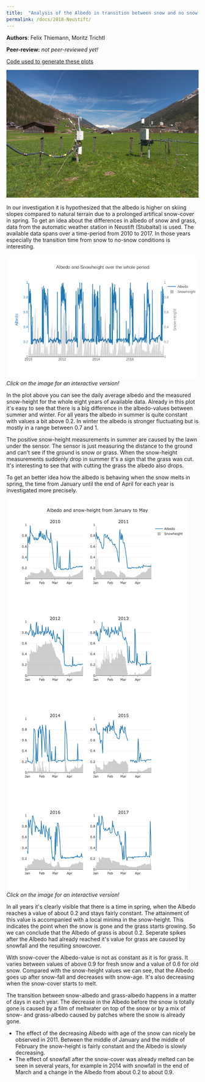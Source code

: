 ```yaml
---
title:  "Analysis of the Albedo in transition between snow and no snow in Neustift"
permalink: /docs/2018-Neustift/
---
```


**Authors**: Felix Thiemann, Moritz Trichtl

**Peer-review:** *not peer-reviewed yet!*

[Code used to generate these plots](/docs/code/code_neustift/)

![image not found](/img/posts/neustift_analysis/neustift_station.jpg)

In our investigation it is hypothesized that the albedo is higher on skiing slopes compared to natural terrain due to a prolonged artifical snow-cover in spring.
To get an idea about the differences in albedo of snow and grass, data from the automatic weather station in Neustift (Stubaital) is used.
The available data spans over a time-period from 2010 to 2017. In those years especially the transition time from snow to no-snow conditions is interesting.

[![image not found](/img/posts/neustift_analysis/plot_alltime.png)](/img/posts/neustift_analysis/plot_alltime.html)
*Click on the image for an interactive version!*


In the plot above you can see the daily average albedo and the measured snow-height for the whole eight years of available data. Already in this plot it's easy to see that there is a big difference in the albedo-values between summer and winter. For all years the albedo in summer is quite constant with values a bit above 0.2. In winter the albedo is stronger fluctuating but is mostly in a range between 0.7 and 1.

The positive snow-height measurements in summer are caused by the lawn under the sensor. The sensor is just measuring the distance to the ground and can't see if the ground is snow or grass. When the snow-height measurements suddenly drop in summer it's a sign that the grass was cut. It's interesting to see that with cutting the grass the albedo also drops.

To get an better idea how the albedo is behaving when the snow melts in spring, the time from January until the end of April for each year is investigated more precisely.

[![image not found](/img/posts/neustift_analysis/plot_transition.png)](/img/posts/neustift_analysis/plot_transition.html)
*Click on the image for an interactive version!*

In all years it's clearly visible that there is a time in spring, when the Albedo reaches a value of about 0.2 and stays fairly constant. The attainment of this value is accompanied with a local minima in the snow-height. This indicates the point when the snow is gone and the grass starts growing. So we can conclude that the Albedo of grass is about 0.2. Seperate spikes after the Albedo had already reached it's value for grass are caused by snowfall and the resulting snowcover.

With snow-cover the Albedo-value is not as constant as it is for grass. It varies between values of above 0.9 for fresh snow and a value of 0.6 for old snow. Compared with the snow-height values we can see, that the Albedo goes up after snow-fall and decreases with snow-age. It's also decreasing when the snow-cover starts to melt.

The transition between snow-albedo and grass-albedo happens in a matter of days in each year. The decrease in the Albedo before the snow is totally gone is caused by a film of meltwater on top of the snow or by a mix of snow- and grass-albedo caused by patches where the snow is already gone.

* The effect of the decreasing Albedo with age of the snow can nicely be observed in 2011. Between the middle of January and the middle of February the snow-height is fairly constant and the Albedo is slowly decreasing.
* The effect of snowfall after the snow-cover was already melted can be seen in several years, for example in 2014 with snowfall in the end of March and a change in the Albedo from about 0.2 to about 0.9.
